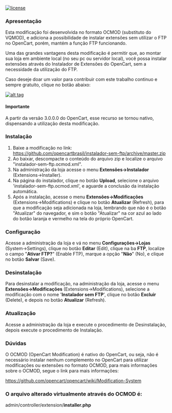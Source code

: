 [![license][licenca-badge]][LICENSE]

### Apresentação

Esta modificação foi desenvolvida no formato OCMOD (substituto do VQMOD), e adiciona a possibilidade de instalar extensões sem utilizar o FTP no OpenCart, porém, mantém a função FTP funcionando.

Uma das grandes vantagens desta modificação é permitir que, ao montar sua loja em ambiente local (no seu pc ou servidor local), você possa instalar extensões através do Instalador de Extensões do OpenCart, sem a necessidade da utilização do FTP.

Caso deseje doar um valor para contribuir com este trabalho continuo e sempre gratuito, clique no botão abaixo:

[![alt tag](https://www.paypalobjects.com/pt_BR/BR/i/btn/btn_donateCC_LG.gif)](https://www.paypal.com/cgi-bin/webscr?cmd=_s-xclick&hosted_button_id=7G9TR9PXS6G5J)

#### Importante

A partir da versão 3.0.0.0 do OpenCart, esse recurso se tornou nativo, dispensando a utilização desta modificação.

### Instalação

 1. Baixe a modificação no link: https://github.com/opencartbrasil/instalador-sem-ftp/archive/master.zip
 2. Ao baixar, descompacte o conteúdo do arquivo zip e localize o arquivo "instalador-sem-ftp.ocmod.xml".
 3. Na administração da loja acesse o menu **Extensões→Instalador** (Extensions→Installer).
 4. Na página do instalador, clique no botão **Upload**, selecione o arquivo 'instalador-sem-ftp.ocmod.xml', e aguarde a conclusão da instalação automática.
 5. Após a instalação, acesse o menu **Extensões→Modificações** (Extensions→Modifications) e clique no botão **Atualizar** (Refresh), para que a modificação seja adicionada na loja, lembrando que não é o botão "Atualizar" do navegador, e sim o botão "Atualizar" na cor azul ao lado do botão laranja e vermelho na tela do próprio OpenCart.

### Configuração

Acesse a administração da loja e vá no menu **Configurações→Lojas** (System→Settings), clique no botão **Editar** (Edit), clique na ba **FTP**, localize o campo "**Ativar FTP?**" (Enable FTP), marque a opção "**Não**" (No), e clique no botão **Salvar** (Save).

### Desinstalação

Para desinstalar a modificação, na administração da loja, acesse o menu **Extensões→Modificações** (Extensions→Modifications), selecione a modificação com o nome '**Instalador sem FTP**', clique no botão **Excluir** (Delete), e depois no botão **Atualizar** (Refresh).

### Atualização

Acesse a administração da loja e execute o procedimento de Desinstalação, depois execute o procedimento de Instalação.

### Dúvidas

O OCMOD (OpenCart Modification) é nativo do OpenCart, ou seja, não é necessário instalar nenhum complemento no OpenCart para utilizar modificações ou extensões no formato OCMOD, para mais informações sobre o OCMOD, segue o link para mais informações:

https://github.com/opencart/opencart/wiki/Modification-System

### O arquivo alterado virtualmente através do OCMOD é:

admin/controller/extension/**installer.php**

[licenca-badge]: https://img.shields.io/badge/licença-GPLv3-blue.svg
[LICENSE]: ./LICENSE
